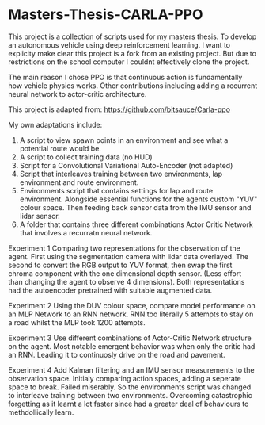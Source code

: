 # Masters-Thesis-CARLA-PPO
This project is a collection of scripts used for my masters thesis. To develop an autonomous vehicle using deep reinforcement learning. I want to explicity make clear this project is a fork from an existing project. But due to restrictions on the school computer I couldnt effectively clone the project. 

The main reason I chose PPO is that continuous action is fundamentally how vehicle physics works. Other contributions including adding a recurrent neural network to actor-critic architecture. 

This project is adapted from:
https://github.com/bitsauce/Carla-ppo

My own adaptations include:
1) A script to view spawn points in an environment and see what a potential route would be.
2) A script to collect training data (no HUD)
3) Script for a Convolutional Variational Auto-Encoder (not adapted)
4) Script that interleaves training between two environments, lap environment and route environment. 
5) Environments script that contains settings for lap and route environment. Alongside essential functions for the agents custom "YUV" colour space. Then feeding back sensor data from the IMU sensor and lidar sensor. 
6) A folder that contains three different combinations Actor Critic Network that involves a recurratn neural network.

Experiment 1
Comparing two representations for the observation of the agent. First using the segmentation camera with lidar data overlayed. The second to convert the RGB output to YUV format, then swap the first chroma component with the one dimensional depth sensor. (Less effort than changing the agent to observe 4 dimensions). Both representations had the autoencoder pretrained with suitable augmented data.

Experiment 2
Using the DUV colour space, compare model performance on an MLP Network to an RNN network. RNN too literally 5 attempts to stay on a road whilst the MLP took 1200 attempts.

Experiment 3
Use different combinations of Actor-Critic Network structure on the agent. Most notable emergent behavior was when only the critic had an RNN. Leading it to continuosly drive on the road and pavement. 

Experiment 4
Add Kalman filtering and an IMU sensor measurements to the observation space. Initialy comparing action spaces, adding a seperate space to break. Failed miserably. So the environments script was changed to interleave training between two environments. Overcoming catastrophic forgetting as it learnt a lot faster since had a greater deal of behaviours to methdollically learn. 
